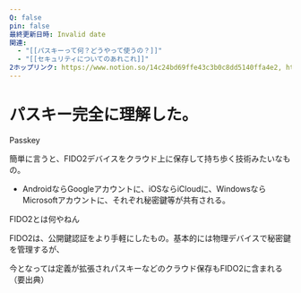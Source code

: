 ```yaml
---
Q: false
pin: false
最終更新日時: Invalid date
関連:
  - "[[パスキーって何？どうやって使うの？]]"
  - "[[セキュリティについてのあれこれ]]"
2ホップリンク: https://www.notion.so/14c24bd69ffe43c3b0c8dd5140ffa4e2, https://www.notion.so/2ba1d26460be47078aa9cba9859491b6, https://www.notion.so/318e69d954a843099218c737285267c1, https://www.notion.so/b34dadc93b4c4c52bec7890cbc302d3d,https://www.notion.so/318e69d954a843099218c737285267c1, https://www.notion.so/dbf54a2359974fd8846c08dc58c186ce
---
```

# パスキー完全に理解した。

Passkey

簡単に言うと、FIDO2デバイスをクラウド上に保存して持ち歩く技術みたいなもの。

- AndroidならGoogleアカウントに、iOSならiCloudに、WindowsならMicrosoftアカウントに、それぞれ秘密鍵等が共有される。

FIDO2とは何やねん

FIDO2は、公開鍵認証をより手軽にしたもの。基本的には物理デバイスで秘密鍵を管理するが、

今となっては定義が拡張されパスキーなどのクラウド保存もFIDO2に含まれる（要出典）